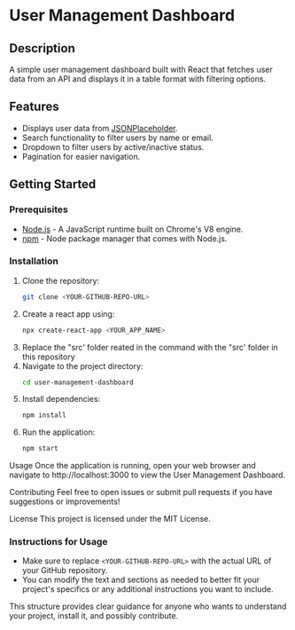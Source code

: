 # User Management Dashboard

## Description
A simple user management dashboard built with React that fetches user data from an API and displays it in a table format with filtering options.

## Features
- Displays user data from [JSONPlaceholder](https://jsonplaceholder.typicode.com/users).
- Search functionality to filter users by name or email.
- Dropdown to filter users by active/inactive status.
- Pagination for easier navigation.

## Getting Started

### Prerequisites
- [Node.js](https://nodejs.org/) - A JavaScript runtime built on Chrome's V8 engine.
- [npm](https://www.npmjs.com/) - Node package manager that comes with Node.js.

### Installation
1. Clone the repository:
   ```bash
   git clone <YOUR-GITHUB-REPO-URL>
   ```
2. Create a react app using:
   ```bash
   npx create-react-app <YOUR_APP_NAME>
   ```
3. Replace the "src' folder reated in the command with the "src' folder in this repository
4. Navigate to the project directory:
    ```bash
    cd user-management-dashboard
    ```
5. Install dependencies:
    ```bash
    npm install
    ```
6. Run the application:
    ```bash
    npm start
    ```
Usage
Once the application is running, open your web browser and navigate to http://localhost:3000 to view the User Management Dashboard.

Contributing
Feel free to open issues or submit pull requests if you have suggestions or improvements!

License
This project is licensed under the MIT License.

### Instructions for Usage
- Make sure to replace `<YOUR-GITHUB-REPO-URL>` with the actual URL of your GitHub repository.
- You can modify the text and sections as needed to better fit your project's specifics or any additional instructions you want to include.

This structure provides clear guidance for anyone who wants to understand your project, install it, and possibly contribute.
